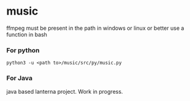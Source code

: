 # music

ffmpeg must be present in the path in windows or linux or better use a function in bash

### For python

```python3 -u <path to>/music/src/py/music.py```

### For Java

java based lanterna project. Work in progress.

